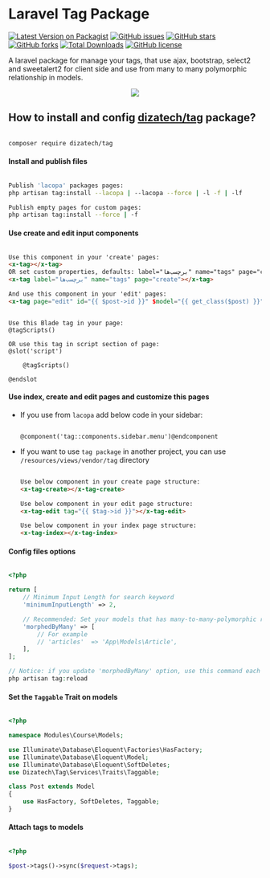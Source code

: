 # Laravel Tag Package
[![Latest Version on Packagist](https://img.shields.io/packagist/v/dizatech/tag.svg?style=flat-square)](https://packagist.org/packages/dizatech/tag)
[![GitHub issues](https://img.shields.io/github/issues/dizatech/tag?style=flat-square)](https://github.com/dizatech/tag/issues)
[![GitHub stars](https://img.shields.io/github/stars/dizatech/tag?style=flat-square)](https://github.com/dizatech/tag/stargazers)
[![GitHub forks](https://img.shields.io/github/forks/dizatech/tag?style=flat-square)](https://github.com/dizatech/tag/network)
[![Total Downloads](https://img.shields.io/packagist/dt/dizatech/tag.svg?style=flat-square)](https://packagist.org/packages/tag/attachment)
[![GitHub license](https://img.shields.io/github/license/dizatech/tag?style=flat-square)](https://github.com/dizatech/tag/blob/master/LICENSE)

A laravel package for manage your tags, that use ajax, bootstrap, select2 and sweetalert2 for client side and use from many to many polymorphic relationship in models.
<p align="center"><img src="https://s18.picofile.com/file/8436883692/tag.gif?raw=true"></p>

## How to install and config [dizatech/tag](https://github.com/dizatech/tag) package?

```bash

composer require dizatech/tag

```

#### Install and publish files

```bash

Publish 'lacopa' packages pages:
php artisan tag:install --lacopa | --lacopa --force | -l -f | -lf

Publish empty pages for custom pages:
php artisan tag:install --force | -f 

```

#### Use create and edit input components

```html

Use this component in your 'create' pages:
<x-tag></x-tag>
OR set custom properties, defaults: label="برچسب‌ها" name="tags" page="create"
<x-tag label="برچسب‌ها" name="tags" page="create"></x-tag>

And use this component in your 'edit' pages:
<x-tag page="edit" id="{{ $post->id }}" $model="{{ get_class($post) }}"></x-tag>

```

```blade

Use this Blade tag in your page:
@tagScripts()

OR use this tag in script section of page:
@slot('script')

    @tagScripts()

@endslot

```

#### Use index, create and edit pages and customize this pages

- If you use from <code>lacopa</code> add below code in your sidebar:
    ```blade
    
    @component('tag::components.sidebar.menu')@endcomponent
    
    ```
- If you want to use <code>tag package</code> in another project, you can use <code>/resources/views/vendor/tag</code> directory

    ```html
    
    Use below component in your create page structure:
    <x-tag-create></x-tag-create>
  
    Use below component in your edit page structure:
    <x-tag-edit tag="{{ $tag->id }}"></x-tag-edit>
  
    Use below component in your index page structure:
    <x-tag-index></x-tag-index>
    
    ```

#### Config files options

```php

<?php

return [
    // Minimum Input Length for search keyword
    'minimumInputLength' => 2,

    // Recommended: Set your models that has many-to-many-polymorphic relation with Tag model
    'morphedByMany' => [
        // For example
        // 'articles'  => 'App\Models\Article',
    ],
];

// Notice: if you update 'morphedByMany' option, use this command each time
php artisan tag:reload

```

#### Set the <code>Taggable</code> Trait on models

```php

<?php

namespace Modules\Course\Models;

use Illuminate\Database\Eloquent\Factories\HasFactory;
use Illuminate\Database\Eloquent\Model;
use Illuminate\Database\Eloquent\SoftDeletes;
use Dizatech\Tag\Services\Traits\Taggable;

class Post extends Model
{
    use HasFactory, SoftDeletes, Taggable;
}

```

#### Attach tags to models

```php

<?php

$post->tags()->sync($request->tags);

```

